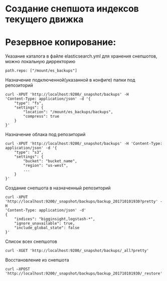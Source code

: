 # Создание снепшота индексов текущего движка

# Резервное копирование:

Указание каталога в файле elasticsearch.yml для хранения снепшотов, можно локальную дирректорию  
```
path.repo: ["/mount/es_backups"]
```

Назначение подключенной(указанной в конфиге) папки под репозиторий
```
curl -XPUT 'http://localhost:9200/_snapshot/backups' -H
'Content-Type: application/json' -d '{
    "type": "fs",
    "settings": {
        "location": "/mount/es_backups/backups",
        "compress": true
    }
}'
```

Назначение облака под репозиторий
```
curl -XPUT 'http://localhost:9200/_snapshot/backups' -H 'Content-Type:
application/json' -d '{
    "type": "s3",
    "settings": {
        "bucket": "bucket_name",
        "region": "us-west",
        ...
    }
}'
```

Создание снепшота в назначенный репозиторий
```
curl -XPUT
'http://localhost:9200/_snapshot/backups/backup_201710101930?pretty' -H
'Content-Type: application/json' -d'
{
    "indices": "bigginsight,logstash-*",
    "ignore_unavailable": true,
    "include_global_state": false
}'
```
Список всех снепшотов
```
curl -XGET 'http://localhost:9200/_snapshot/backups/_all?pretty'
```

Восстановление из снепшота  
```
curl –XPOST 'http://localhost:9200/_snapshot/backups/backup_201710101930/_restore'
```

